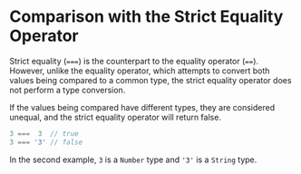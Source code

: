 # **Comparison with the Strict Equality Operator**

Strict equality (`===`) is the counterpart to the equality operator (`==`). However, unlike the equality operator, which attempts to convert both values being compared to a common type, the strict equality operator does not perform a type conversion.

If the values being compared have different types, they are considered unequal, and the strict equality operator will return false.

```js
3 ===  3  // true
3 === '3' // false
```

In the second example, `3` is a `Number` type and `'3'` is a `String` type.